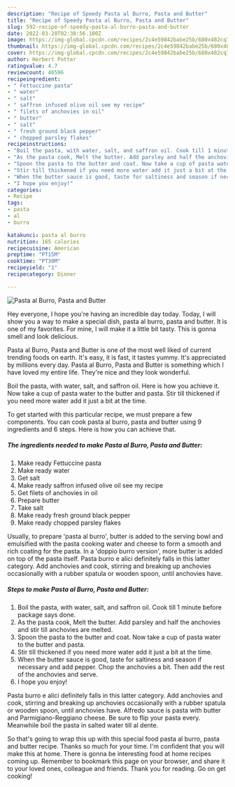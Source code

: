 ```yaml
---
description: "Recipe of Speedy Pasta al Burro, Pasta and Butter"
title: "Recipe of Speedy Pasta al Burro, Pasta and Butter"
slug: 592-recipe-of-speedy-pasta-al-burro-pasta-and-butter
date: 2022-03-28T02:38:56.100Z
image: https://img-global.cpcdn.com/recipes/2c4e59842babe25b/680x482cq70/pasta-al-burro-pasta-and-butter-recipe-main-photo.jpg
thumbnail: https://img-global.cpcdn.com/recipes/2c4e59842babe25b/680x482cq70/pasta-al-burro-pasta-and-butter-recipe-main-photo.jpg
cover: https://img-global.cpcdn.com/recipes/2c4e59842babe25b/680x482cq70/pasta-al-burro-pasta-and-butter-recipe-main-photo.jpg
author: Herbert Potter
ratingvalue: 4.7
reviewcount: 46596
recipeingredient:
- " Fettuccine pasta"
- " water"
- " salt"
- " saffron infused olive oil see my recipe"
- " filets of anchovies in oil"
- " butter"
- " salt"
- " fresh ground black pepper"
- " chopped parsley flakes"
recipeinstructions:
- "Boil the pasta, with water, salt, and saffron oil. Cook till 1 minute before package says done."
- "As the pasta cook, Melt the butter. Add parsley and half the anchovies and stir till anchovies are melted."
- "Spoon the pasta to the butter and coat. Now take a cup of pasta water to the butter and pasta."
- "Stir till thickened if you need more water add it just a bit at the time."
- "When the butter sauce is good, taste for saltiness and season if necessary and add pepper. Chop the anchovies a bit. Then add the rest of the anchovies and serve."
- "I hope you enjoy!"
categories:
- Recipe
tags:
- pasta
- al
- burro

katakunci: pasta al burro 
nutrition: 165 calories
recipecuisine: American
preptime: "PT15M"
cooktime: "PT30M"
recipeyield: "1"
recipecategory: Dinner

---
```



![Pasta al Burro, Pasta and Butter](https://img-global.cpcdn.com/recipes/2c4e59842babe25b/680x482cq70/pasta-al-burro-pasta-and-butter-recipe-main-photo.jpg)

Hey everyone, I hope you're having an incredible day today. Today, I will show you a way to make a special dish, pasta al burro, pasta and butter. It is one of my favorites. For mine, I will make it a little bit tasty. This is gonna smell and look delicious.

Pasta al Burro, Pasta and Butter is one of the most well liked of current trending foods on earth. It's easy, it is fast, it tastes yummy. It's appreciated by millions every day. Pasta al Burro, Pasta and Butter is something which I have loved my entire life. They're nice and they look wonderful.

Boil the pasta, with water, salt, and saffron oil. Here is how you achieve it. Now take a cup of pasta water to the butter and pasta. Stir till thickened if you need more water add it just a bit at the time.


To get started with this particular recipe, we must prepare a few components. You can cook pasta al burro, pasta and butter using 9 ingredients and 6 steps. Here is how you can achieve that.

<!--inarticleads1-->

##### The ingredients needed to make Pasta al Burro, Pasta and Butter:

1. Make ready  Fettuccine pasta
1. Make ready  water
1. Get  salt
1. Make ready  saffron infused olive oil see my recipe
1. Get  filets of anchovies in oil
1. Prepare  butter
1. Take  salt
1. Make ready  fresh ground black pepper
1. Make ready  chopped parsley flakes


Usually, to prepare &#39;pasta al burro&#39;, butter is added to the serving bowl and emulsified with the pasta cooking water and cheese to form a smooth and rich coating for the pasta. In a &#39;doppio burro version&#39;, more butter is added on top of the pasta itself. Pasta burro e alici definitely falls in this latter category. Add anchovies and cook, stirring and breaking up anchovies occasionally with a rubber spatula or wooden spoon, until anchovies have. 

<!--inarticleads2-->

##### Steps to make Pasta al Burro, Pasta and Butter:

1. Boil the pasta, with water, salt, and saffron oil. Cook till 1 minute before package says done.
1. As the pasta cook, Melt the butter. Add parsley and half the anchovies and stir till anchovies are melted.
1. Spoon the pasta to the butter and coat. Now take a cup of pasta water to the butter and pasta.
1. Stir till thickened if you need more water add it just a bit at the time.
1. When the butter sauce is good, taste for saltiness and season if necessary and add pepper. Chop the anchovies a bit. Then add the rest of the anchovies and serve.
1. I hope you enjoy!


Pasta burro e alici definitely falls in this latter category. Add anchovies and cook, stirring and breaking up anchovies occasionally with a rubber spatula or wooden spoon, until anchovies have. Alfredo sauce is pasta with butter and Parmigiano-Reggiano cheese. Be sure to flip your pasta every. Meanwhile boil the pasta in salted water till al dente. 

So that's going to wrap this up with this special food pasta al burro, pasta and butter recipe. Thanks so much for your time. I'm confident that you will make this at home. There is gonna be interesting food at home recipes coming up. Remember to bookmark this page on your browser, and share it to your loved ones, colleague and friends. Thank you for reading. Go on get cooking!
